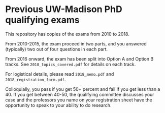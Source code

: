 # Previous UW-Madison PhD qualifying exams

This repository has copies of the exams from 2010 to 2018.

From 2010-2015, the exam proceed in two parts, and you answered (typically) two out of four questions in each part.

From 2016 onward, the exam has been split into Option A and Option B tracks. See `2018_topics_covered.pdf` for details on each track.

For logistical details, please read `2018_memo.pdf` and `2018_registration_form.pdf`.

Colloquially, you pass if you get 50+ percent and fail if you get less than a 40. If you get between 40-50, the qualifying committee discusses your case and the professors you name on your registration sheet have the opportunity to speak to your ability to do research.

